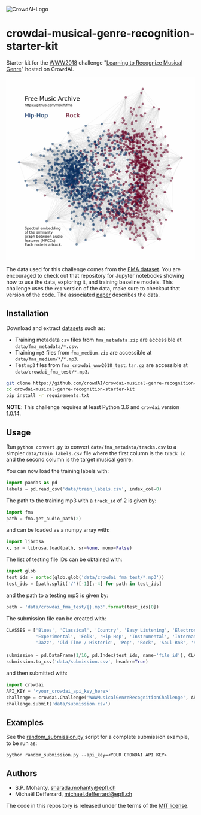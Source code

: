 ![CrowdAI-Logo](https://github.com/crowdAI/crowdai/raw/master/app/assets/images/misc/crowdai-logo-smile.svg?sanitize=true)
# crowdai-musical-genre-recognition-starter-kit

Starter kit for the [WWW2018] challenge "[Learning to Recognize Musical Genre][challenge]" hosted on CrowdAI.

[www2018]: https://www2018.thewebconf.org
[challenge]: https://www.crowdai.org/challenges/www-2018-challenge-learning-to-recognize-musical-genre

![FMA illustration](illustration.jpg)

The data used for this challenge comes from the
[FMA dataset](https://github.com/mdeff/fma). You are encouraged to check out
that repository for Jupyter notebooks showing how to use the data, exploring
it, and training baseline models. This challenge uses the `rc1` version of the
data, make sure to checkout that version of the code. The associated
[paper](https://arxiv.org/abs/1612.01840) describes the data.

## Installation

[datasets]: https://www.crowdai.org/challenges/www-2018-challenge-learning-to-recognize-musical-genre/dataset_files

Download and extract [datasets] such as:
* Training metadata `csv` files from `fma_metadata.zip` are accessible at `data/fma_metadata/*.csv`.
* Training `mp3` files from `fma_medium.zip` are accessible at `data/fma_medium/*/*.mp3`.
* Test `mp3` files from `fma_crowdai_www2018_test.tar.gz` are accessible at `data/crowdai_fma_test/*.mp3`.

```sh
git clone https://github.com/crowdAI/crowdai-musical-genre-recognition-starter-kit
cd crowdai-musical-genre-recognition-starter-kit
pip install -r requirements.txt
```

**NOTE**: This challenge requires at least Python 3.6 and `crowdai` version 1.0.14.

## Usage

Run `python convert.py` to convert `data/fma_metadata/tracks.csv` to a simpler
`data/train_labels.csv` file where the first column is the `track_id` and the
second column is the target musical genre.

You can now load the training labels with:
```python
import pandas as pd
labels = pd.read_csv('data/train_labels.csv', index_col=0)
```

The path to the training mp3 with a `track_id` of 2 is given by:
```python
import fma
path = fma.get_audio_path(2)
```
and can be loaded as a numpy array with:
```python
import librosa
x, sr = librosa.load(path, sr=None, mono=False)
```

The list of testing file IDs can be obtained with:
```python
import glob
test_ids = sorted(glob.glob('data/crowdai_fma_test/*.mp3'))
test_ids = [path.split('/')[-1][:-4] for path in test_ids]
```
and the path to a testing mp3 is given by:
```python
path = 'data/crowdai_fma_test/{}.mp3'.format(test_ids[0])
```

The submission file can be created with:
```python
CLASSES = ['Blues', 'Classical', 'Country', 'Easy Listening', 'Electronic',
           'Experimental', 'Folk', 'Hip-Hop', 'Instrumental', 'International',
           'Jazz', 'Old-Time / Historic', 'Pop', 'Rock', 'Soul-RnB', 'Spoken']

submission = pd.DataFrame(1/16, pd.Index(test_ids, name='file_id'), CLASSES)
submission.to_csv('data/submission.csv', header=True)
```
and then submitted with:
```python
import crowdai
API_KEY = '<your_crowdai_api_key_here>'
challenge = crowdai.Challenge('WWWMusicalGenreRecognitionChallenge', API_KEY)
challenge.submit('data/submission.csv')
```

## Examples

See the [random_submission.py](random_submission.py) script for a complete
submission example, to be run as:
```
python random_submission.py --api_key=<YOUR CROWDAI API KEY>
```

## Authors

* S.P. Mohanty, <sharada.mohanty@epfl.ch>
* Michaël Defferrard, <michael.defferrard@epfl.ch>

The code in this repository is released under the terms of the
[MIT license](LICENSE.txt).
